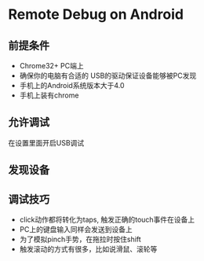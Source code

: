 # Remote Debug on Android

## 前提条件
- Chrome32+ PC端上
- 确保你的电脑有合适的	USB的驱动保证设备能够被PC发现
- 手机上的Android系统版本大于4.0
- 手机上装有chrome


## 允许调试

在设置里面开启USB调试

## 发现设备

## 调试技巧

- click动作都将转化为taps, 触发正确的touch事件在设备上
- PC上的键盘输入同样会发送到设备上
- 为了模拟pinch手势，在拖拉时按住shift
- 触发滚动的方式有很多，比如说滑鼠、滚轮等